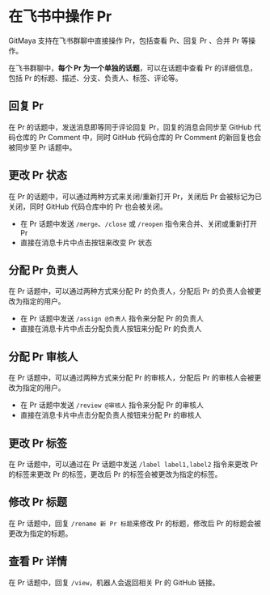 # 在飞书中操作 Pr

GitMaya 支持在飞书群聊中直接操作 Pr，包括查看 Pr、回复 Pr 、合并 Pr 等操作。

在飞书群聊中，**每个 Pr 为一个单独的话题**，可以在话题中查看 Pr 的详细信息，包括 Pr 的标题、描述、分支、负责人、标签、评论等。

## 回复 Pr

在 Pr 的话题中，发送消息即等同于评论回复 Pr，回复的消息会同步至 GitHub 代码仓库的 Pr Comment 中，同时 GitHub 代码仓库的 Pr Comment 的新回复也会被同步至 Pr 话题中。

## 更改 Pr 状态

在 Pr 的话题中，可以通过两种方式来关闭/重新打开 Pr，关闭后 Pr 会被标记为已关闭，同时 GitHub 代码仓库中的 Pr 也会被关闭。

- 在 Pr 话题中发送 `/merge`、`/close` 或 `/reopen` 指令来合并、关闭或重新打开 Pr
- 直接在消息卡片中点击按钮来改变 Pr 状态

## 分配 Pr 负责人

在 Pr 话题中，可以通过两种方式来分配 Pr 的负责人，分配后 Pr 的负责人会被更改为指定的用户。

- 在 Pr 话题中发送 `/assign @负责人` 指令来分配 Pr 的负责人
- 直接在消息卡片中点击分配负责人按钮来分配 Pr 的负责人

## 分配 Pr 审核人

在 Pr 话题中，可以通过两种方式来分配 Pr 的审核人，分配后 Pr 的审核人会被更改为指定的用户。

- 在 Pr 话题中发送 `/review @审核人` 指令来分配 Pr 的审核人
- 直接在消息卡片中点击分配负责人按钮来分配 Pr 的审核人

## 更改 Pr 标签

在 Pr 话题中，可以通过在 Pr 话题中发送 `/label label1,label2` 指令来更改 Pr 的标签来更改 Pr 的标签，更改后 Pr 的标签会被更改为指定的标签。

## 修改 Pr 标题

在 Pr 话题中，回复 `/rename 新 Pr 标题`来修改 Pr 的标题，修改后 Pr 的标题会被更改为指定的标题。

## 查看 Pr 详情

在 Pr 话题中，回复 `/view`，机器人会返回相关 Pr 的 GitHub 链接。
